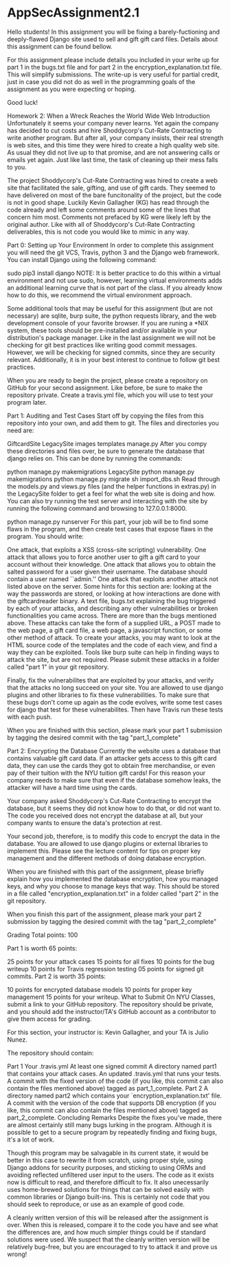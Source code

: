 # AppSecAssignment2.1
Hello students! In this assignment you will be fixing a barely-fuctioning 
and deeply-flawed Django site used to sell and gift gift card files. Details 
about this assignment can be found bellow.

For this assignment please include details you included in your write
up for part 1 in the bugs.txt file and for part 2 in the 
encryption_explanation.txt file. This will simplify submissions. The 
write-up is very useful for partial credit, just in case you did not do
as well in the programming goals of the assignment as you were expecting
or hoping.

Good luck!

Homework 2: When a Wreck Reaches the World Wide Web
Introduction
Unfortunately it seems your company never learns. Yet again the company has decided to cut costs and hire Shoddycorp's Cut-Rate Contracting to write another program. But after all, your company insists, their real strength is web sites, and this time they were hired to create a high quality web site. As usual they did not live up to that promise, and are not answering calls or emails yet again. Just like last time, the task of cleaning up their mess falls to you.

The project Shoddycorp's Cut-Rate Contracting was hired to create a web site that facilitated the sale, gifting, and use of gift cards. They seemed to have delivered on most of the bare funcitonality of the project, but the code is not in good shape. Luckily Kevin Gallagher (KG) has read through the code already and left some comments around some of the lines that concern him most. Comments not prefaced by KG were likely left by the original author. Like with all of Shoddycorp's Cut-Rate Contracting deliverables, this is not code you would like to mimic in any way.

Part 0: Setting up Your Environment
In order to complete this assignment you will need the git VCS, Travis, python 3 and the Django web framework. You can install Django using the following command:

sudo pip3 install django
NOTE: It is better practice to do this within a virtual environment and not use sudo, however, learning virtual environments adds an additional learning curve that is not part of the class. If you already know how to do this, we recommend the virtual environment approach.

Some additional tools that may be useful for this assignment (but are not necessary) are sqlite, burp suite, the python requests library, and the web development console of your favorite browser. If you are runing a *NIX system, these tools should be pre-installed and/or available in your distribution's package manager. Like in the last assignment we will not be checking for git best practices like writing good commit messages. However, we will be checking for signed commits, since they are security relevant. Additionally, it is in your best interest to continue to follow git best practices.

When you are ready to begin the project, please create a repository on GitHub for your second assignment. Like before, be sure to make the repository private. Create a travis.yml file, which you will use to test your program later.

Part 1: Auditing and Test Cases
Start off by copying the files from this repository into your own, and add them to git. The files and directories you need are:

GiftcardSite LegacySite images templates manage.py
After you compy these directories and files over, be sure to generate the database that django relies on. This can be done by running the commands:

python manage.py makemigrations LegacySite
python manage.py makemigrations
python manage.py migrate
sh import_dbs.sh
Read through the models.py and views.py files (and the helper functions in extras.py) in the LegacySite folder to get a feel for what the web site is doing and how. You can also try running the test server and interacting with the site by running the following command and browsing to 127.0.0.1:8000.

python manage.py runserver
For this part, your job will be to find some flaws in the program, and then create test cases that expose flaws in the program. You should write:

One attack, that exploits a XSS (cross-site scripting) vulnerability.
One attack that allows you to force another user to gift a gift card to your account without their knowledge.
One attack that allows you to obtain the salted password for a user given their username. The database should contain a user named ``admin.''
One attack that exploits another attack not listed above on the server. Some hints for this section are: looking at the way the passwords are stored, or looking at how interactions are done with the giftcardreader binary.
A text file, bugs.txt explaining the bug triggered by each of your attacks, and describing any other vulnerabilities or broken functionalities you came across. There are more than the bugs mentioned above.
These attacks can take the form of a supplied URL, a POST made to the web page, a gift card file, a web page, a javascript function, or some other method of attack. To create your attacks, you may want to look at the HTML source code of the templates and the code of each view, and find a way they can be exploited. Tools like burp suite can help in finding ways to attack the site, but are not required. Please submit these attacks in a folder called "part 1" in your git repository.

Finally, fix the vulnerabilites that are exploited by your attacks, and verify that the attacks no long succeed on your site. You are allowed to use django plugins and other libraries to fix these vulnerabilities. To make sure that these bugs don't come up again as the code evolves, write some test cases for django that test for these vulnerabilites. Then have Travis run these tests with each push.

When you are finished with this section, please mark your part 1 submission by tagging the desired commit with the tag "part_1_complete"

Part 2: Encrypting the Database
Currently the website uses a database that contains valuable gift card data. If an attacker gets access to this gift card data, they can use the cards they got to obtain free merchandise, or even pay of their tuition with the NYU tuition gift cards! For this reason your company needs to make sure that even if the database somehow leaks, the attacker will have a hard time using the cards.

Your company asked Shoddycorp's Cut-Rate Contracting to encrypt the database, but it seems they did not know how to do that, or did not want to. The code you received does not encrypt the database at all, but your company wants to ensure the data's protection at rest.

Your second job, therefore, is to modify this code to encrypt the data in the database. You are allowed to use django plugins or external libraries to implement this. Please see the lecture content for tips on proper key management and the different methods of doing database encryption.

When you are finished with this part of the assignment, please briefly explain how you implemented the database encryption, how you managed keys, and why you choose to manage keys that way. This should be stored in a file called "encryption_explanation.txt" in a folder called "part 2" in the git repository.

When you finish this part of the assignment, please mark your part 2 submission by tagging the desired commit with the tag "part_2_complete"

Grading
Total points: 100

Part 1 is worth 65 points:

25 points for your attack cases
15 points for all fixes
10 points for the bug writeup
10 points for Travis regression testing
05 points for signed git commits.
Part 2 is worth 35 points:

10 points for encrypted database models
10 points for proper key management
15 points for your writeup.
What to Submit
On NYU Classes, submit a link to your GitHub repository. The repository should be private, and you should add the instructor/TA's GitHub account as a contributor to give them access for grading.

For this section, your instructor is: Kevin Gallagher, and your TA is Julio Nunez.

The repository should contain:

Part 1
Your .travis.yml
At least one signed commit
A directory named part1 that contains your attack cases.
An updated .travis.yml that runs your tests.
A commit with the fixed version of the code (if you like, this commit can also contain the files mentioned above) tagged as part_1_complete.
Part 2
A directory named part2 which contains your `encryption_explanation.txt' file.
A commit with the version of the code that supports DB encryption (if you like, this commit can also contain the files mentioned above) tagged as part_2_complete.
Concluding Remarks
Despite the fixes you've made, there are almost certainly still many bugs lurking in the program. Although it is possible to get to a secure program by repeatedly finding and fixing bugs, it's a lot of work.

Though this program may be salvagable in its current state, it would be better in this case to rewrite it from scratch, using proper style, using Django addons for security purposes, and sticking to using ORMs and avoiding reflected unfiltered user input to the users. The code as it exists now is difficult to read, and therefore difficult to fix. It also unecessarily uses home-brewed solutions for things that can be solved easily with common libraries or Django built-ins. This is certainly not code that you should seek to reproduce, or use as an example of good code.

A cleanly written version of this will be released after the assignment is over. When this is released, compare it to the code you have and see what the differences are, and how much simpler things could be if standard solutions were used. We suspect that the cleanly written version will be relatively bug-free, but you are encouraged to try to attack it and prove us wrong!
